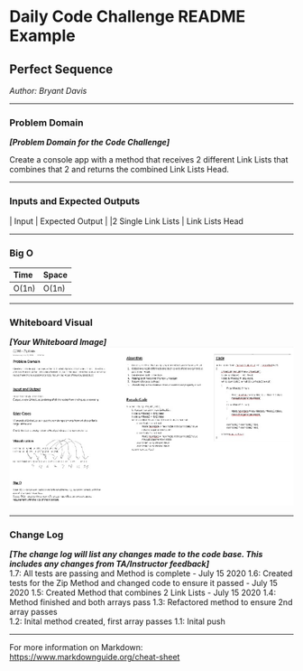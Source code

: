 # Daily Code Challenge README Example

## Perfect Sequence
*Author: Bryant Davis*

---

### Problem Domain
***[Problem Domain for the Code Challenge]***

Create a console app with a method that receives 2 different Link Lists that combines that 2 and returns the combined Link Lists Head.

---

### Inputs and Expected Outputs

| Input | Expected Output |
|2 Single Link Lists | Link Lists Head


---

### Big O


| Time | Space |
| :----------- | :----------- |
| O(1n) | O(1n) |


---


### Whiteboard Visual
***[Your Whiteboard Image]***
![Final](final.jpg)


---

### Change Log
***[The change log will list any changes made to the code base. This includes any changes from TA/Instructor feedback]***  
1.7: All tests are passing and Method is complete - July 15 2020
1.6: Created tests for the Zip Method and changed code to ensure it passed - July 15 2020
1.5: Created Method that combines 2 Link Lists - July 15 2020
1.4: Method finished and both arrays pass
1.3: Refactored method to ensure 2nd array passes  
1.2: Inital method created, first array passes
1.1: Inital push

---

For more information on Markdown: https://www.markdownguide.org/cheat-sheet
